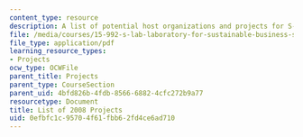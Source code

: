 ```yaml
---
content_type: resource
description: A list of potential host organizations and projects for S-Lab.
file: /media/courses/15-992-s-lab-laboratory-for-sustainable-business-spring-2008/0efbfc1c95704f61fbb62fd4ce6ad710_project_list.pdf
file_type: application/pdf
learning_resource_types:
- Projects
ocw_type: OCWFile
parent_title: Projects
parent_type: CourseSection
parent_uid: 4bfd826b-4fdb-8566-6882-4cfc272b9a77
resourcetype: Document
title: List of 2008 Projects
uid: 0efbfc1c-9570-4f61-fbb6-2fd4ce6ad710
---
```

